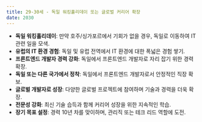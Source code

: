 ```yaml
---
title: 29-30세 - 독일 워킹홀리데이 또는 글로벌 커리어 확장
date: 2030
---
```

- **독일 워킹홀리데이**: 만약 호주/싱가포르에서 기회가 없을 경우, 독일로 이동하여 IT 관련 일을 모색.
- **유럽의 IT 환경 경험**: 독일 및 유럽 전역에서 IT 환경에 대한 폭넓은 경험 쌓기.
- **프론트엔드 개발자 경력 강화**: 독일에서 프론트엔드 개발자로 자리 잡기 위한 경력 확장.
- **독일 또는 다른 국가에서 정착**: 독일에서 프론트엔드 개발자로서 안정적인 직장 확보.
- **글로벌 개발자로 성장**: 다양한 글로벌 프로젝트에 참여하며 기술과 경력을 더욱 확장.
- **전문성 강화**: 최신 기술 습득과 함께 커리어 성장을 위한 지속적인 학습.
- **장기 목표 설정**: 경력 10년 차를 맞이하며, 관리직 또는 테크 리드 역할에 도전.